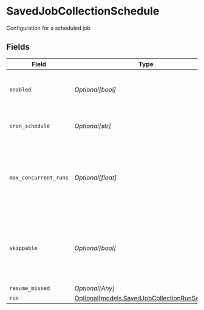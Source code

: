 # SavedJobCollectionSchedule

Configuration for a scheduled job


## Fields

| Field                                                                                                 | Type                                                                                                  | Required                                                                                              | Description                                                                                           |
| ----------------------------------------------------------------------------------------------------- | ----------------------------------------------------------------------------------------------------- | ----------------------------------------------------------------------------------------------------- | ----------------------------------------------------------------------------------------------------- |
| `enabled`                                                                                             | *Optional[bool]*                                                                                      | :heavy_minus_sign:                                                                                    | Enable to configure scheduling for this Collector                                                     |
| `cron_schedule`                                                                                       | *Optional[str]*                                                                                       | :heavy_minus_sign:                                                                                    | A cron schedule on which to run this job                                                              |
| `max_concurrent_runs`                                                                                 | *Optional[float]*                                                                                     | :heavy_minus_sign:                                                                                    | The maximum number of instances of this scheduled job that may be running at any time                 |
| `skippable`                                                                                           | *Optional[bool]*                                                                                      | :heavy_minus_sign:                                                                                    | Skippable jobs can be delayed, up to their next run time, if the system is hitting concurrency limits |
| `resume_missed`                                                                                       | *Optional[Any]*                                                                                       | :heavy_minus_sign:                                                                                    | N/A                                                                                                   |
| `run`                                                                                                 | [Optional[models.SavedJobCollectionRunSettings]](../models/savedjobcollectionrunsettings.md)          | :heavy_minus_sign:                                                                                    | N/A                                                                                                   |